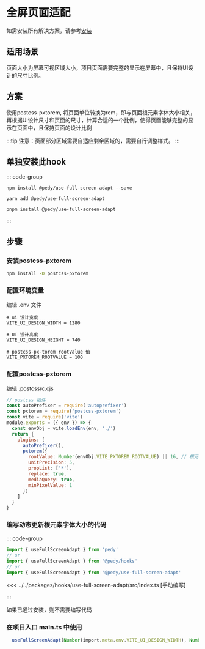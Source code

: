 # 全屏页面适配

如需安装所有解决方案，请参考[安装](./index.md)

## 适用场景

页面大小为屏幕可视区域大小，项目页面需要完整的显示在屏幕中，且保持UI设计的尺寸比例。

## 方案

使用postcss-pxtorem, 将页面单位转换为rem，即与页面根元素字体大小相关，再根据UI设计尺寸和页面的尺寸，计算合适的一个比例，使得页面能够完整的显示在页面中，且保持页面的设计比例

:::tip
注意：页面部分区域需要自适应剩余区域的，需要自行调整样式。
:::

## 单独安装此hook

::: code-group

```shell [npm]
npm install @pedy/use-full-screen-adapt --save
```

```shell [yarn]
yarn add @pedy/use-full-screen-adapt
```

```shell [pnpm]
pnpm install @pedy/use-full-screen-adapt
```

:::

## 步骤

### 安装postcss-pxtorem

```bash
npm install -D postcss-pxtorem
```

### 配置环境变量

编辑 .env 文件

```env
# ui 设计宽度
VITE_UI_DESIGN_WIDTH = 1280

# UI 设计高度
VITE_UI_DESIGN_HEIGHT = 740

# postcss-px-torem rootValue 值
VITE_PXTOREM_ROOTVALUE = 100
```

### 配置postcss-pxtorem

编辑 .postcssrc.cjs

```js
// postcss 插件
const autoPrefixer = require('autoprefixer')
const pxtorem = require('postcss-pxtorem')
const vite = require('vite')
module.exports = ({ env }) => {
  const envObj = vite.loadEnv(env, './')
  return {
    plugins: [
      autoPrefixer(),
      pxtorem({
        rootValue: Number(envObj.VITE_PXTOREM_ROOTVALUE) || 16, // 根元素字体大小
        unitPrecision: 5,
        propList: ['*'],
        replace: true,
        mediaQuery: true,
        minPixelValue: 1
      })
    ]
  }
}

```

### 编写动态更新根元素字体大小的代码

::: code-group

```ts  [安装]
import { useFullScreenAdapt } from 'pedy'
// or
import { useFullScreenAdapt } from '@pedy/hooks'
// or
import { useFullScreenAdapt } from '@pedy/use-full-screen-adapt'
```

<<< ../../packages/hooks/use-full-screen-adapt/src/index.ts [手动编写]

:::

如果已通过安装，则不需要编写代码

### 在项目入口 main.ts 中使用

```ts
  useFullScreenAdapt(Number(import.meta.env.VITE_UI_DESIGN_WIDTH), Number(import.meta.env.VITE_UI_DESIGN_HEIGHT), Number(import.meta.env.VITE_PXTOREM_ROOTVALUE) || 16)
```

